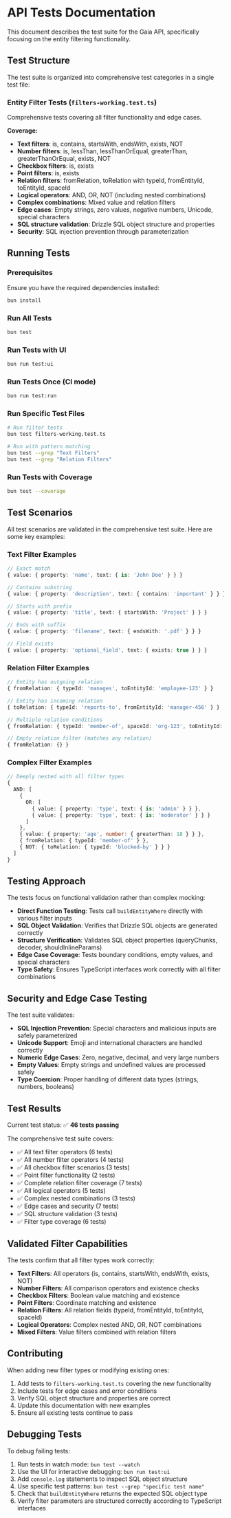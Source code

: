 # API Tests Documentation

This document describes the test suite for the Gaia API, specifically focusing on the entity filtering functionality.

## Test Structure

The test suite is organized into comprehensive test categories in a single test file:

### Entity Filter Tests (`filters-working.test.ts`)
Comprehensive tests covering all filter functionality and edge cases.

**Coverage:**
- **Text filters**: is, contains, startsWith, endsWith, exists, NOT
- **Number filters**: is, lessThan, lessThanOrEqual, greaterThan, greaterThanOrEqual, exists, NOT
- **Checkbox filters**: is, exists  
- **Point filters**: is, exists
- **Relation filters**: fromRelation, toRelation with typeId, fromEntityId, toEntityId, spaceId
- **Logical operators**: AND, OR, NOT (including nested combinations)
- **Complex combinations**: Mixed value and relation filters
- **Edge cases**: Empty strings, zero values, negative numbers, Unicode, special characters
- **SQL structure validation**: Drizzle SQL object structure and properties
- **Security**: SQL injection prevention through parameterization

## Running Tests

### Prerequisites
Ensure you have the required dependencies installed:

```bash
bun install
```

### Run All Tests
```bash
bun test
```

### Run Tests with UI
```bash
bun run test:ui
```

### Run Tests Once (CI mode)
```bash
bun run test:run
```

### Run Specific Test Files
```bash
# Run filter tests
bun test filters-working.test.ts

# Run with pattern matching
bun test --grep "Text Filters"
bun test --grep "Relation Filters"
```

### Run Tests with Coverage
```bash
bun test --coverage
```

## Test Scenarios

All test scenarios are validated in the comprehensive test suite. Here are some key examples:

### Text Filter Examples
```typescript
// Exact match
{ value: { property: 'name', text: { is: 'John Doe' } } }

// Contains substring  
{ value: { property: 'description', text: { contains: 'important' } } }

// Starts with prefix
{ value: { property: 'title', text: { startsWith: 'Project' } } }

// Ends with suffix
{ value: { property: 'filename', text: { endsWith: '.pdf' } } }

// Field exists
{ value: { property: 'optional_field', text: { exists: true } } }
```

### Relation Filter Examples  
```typescript
// Entity has outgoing relation
{ fromRelation: { typeId: 'manages', toEntityId: 'employee-123' } }

// Entity has incoming relation
{ toRelation: { typeId: 'reports-to', fromEntityId: 'manager-456' } }

// Multiple relation conditions
{ fromRelation: { typeId: 'member-of', spaceId: 'org-123', toEntityId: 'project-456' } }

// Empty relation filter (matches any relation)
{ fromRelation: {} }
```

### Complex Filter Examples
```typescript
// Deeply nested with all filter types
{
  AND: [
    {
      OR: [
        { value: { property: 'type', text: { is: 'admin' } } },
        { value: { property: 'type', text: { is: 'moderator' } } }
      ]
    },
    { value: { property: 'age', number: { greaterThan: 18 } } },
    { fromRelation: { typeId: 'member-of' } },
    { NOT: { toRelation: { typeId: 'blocked-by' } } }
  ]
}
```

## Testing Approach

The tests focus on functional validation rather than complex mocking:

- **Direct Function Testing**: Tests call `buildEntityWhere` directly with various filter inputs
- **SQL Object Validation**: Verifies that Drizzle SQL objects are generated correctly
- **Structure Verification**: Validates SQL object properties (queryChunks, decoder, shouldInlineParams)
- **Edge Case Coverage**: Tests boundary conditions, empty values, and special characters
- **Type Safety**: Ensures TypeScript interfaces work correctly with all filter combinations

## Security and Edge Case Testing

The test suite validates:

- **SQL Injection Prevention**: Special characters and malicious inputs are safely parameterized
- **Unicode Support**: Emoji and international characters are handled correctly  
- **Numeric Edge Cases**: Zero, negative, decimal, and very large numbers
- **Empty Values**: Empty strings and undefined values are processed safely
- **Type Coercion**: Proper handling of different data types (strings, numbers, booleans)

## Test Results

Current test status: ✅ **46 tests passing**

The comprehensive test suite covers:
- ✅ All text filter operators (6 tests)
- ✅ All number filter operators (4 tests)  
- ✅ All checkbox filter scenarios (3 tests)
- ✅ Point filter functionality (2 tests)
- ✅ Complete relation filter coverage (7 tests)
- ✅ All logical operators (5 tests)
- ✅ Complex nested combinations (3 tests)
- ✅ Edge cases and security (7 tests)
- ✅ SQL structure validation (3 tests)
- ✅ Filter type coverage (6 tests)

## Validated Filter Capabilities

The tests confirm that all filter types work correctly:

- **Text Filters**: All operators (is, contains, startsWith, endsWith, exists, NOT)
- **Number Filters**: All comparison operators and existence checks
- **Checkbox Filters**: Boolean value matching and existence  
- **Point Filters**: Coordinate matching and existence
- **Relation Filters**: All relation fields (typeId, fromEntityId, toEntityId, spaceId)
- **Logical Operators**: Complex nested AND, OR, NOT combinations
- **Mixed Filters**: Value filters combined with relation filters

## Contributing

When adding new filter types or modifying existing ones:

1. Add tests to `filters-working.test.ts` covering the new functionality
2. Include tests for edge cases and error conditions
3. Verify SQL object structure and properties are correct
4. Update this documentation with new examples
5. Ensure all existing tests continue to pass

## Debugging Tests

To debug failing tests:

1. Run tests in watch mode: `bun test --watch`
2. Use the UI for interactive debugging: `bun run test:ui`
3. Add `console.log` statements to inspect SQL object structure
4. Use specific test patterns: `bun test --grep "specific test name"`
5. Check that `buildEntityWhere` returns the expected SQL object type
6. Verify filter parameters are structured correctly according to TypeScript interfaces